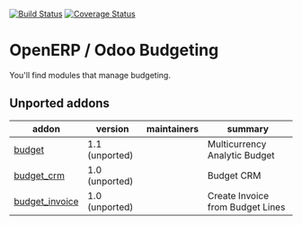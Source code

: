 [![Build Status](https://travis-ci.org/OCA/account-budgeting.svg?branch=master)](https://travis-ci.org/OCA/account-budgeting)
[![Coverage Status](https://coveralls.io/repos/OCA/account-budgeting/badge.png?branch=master)](https://coveralls.io/r/OCA/account-budgeting?branch=master)

OpenERP / Odoo Budgeting
========================

You'll find modules that manage budgeting.

[//]: # (addons)

Unported addons
---------------
addon | version | maintainers | summary
--- | --- | --- | ---
[budget](budget/) | 1.1 (unported) |  | Multicurrency Analytic Budget
[budget_crm](budget_crm/) | 1.0 (unported) |  | Budget CRM
[budget_invoice](budget_invoice/) | 1.0 (unported) |  | Create Invoice from Budget Lines

[//]: # (end addons)
